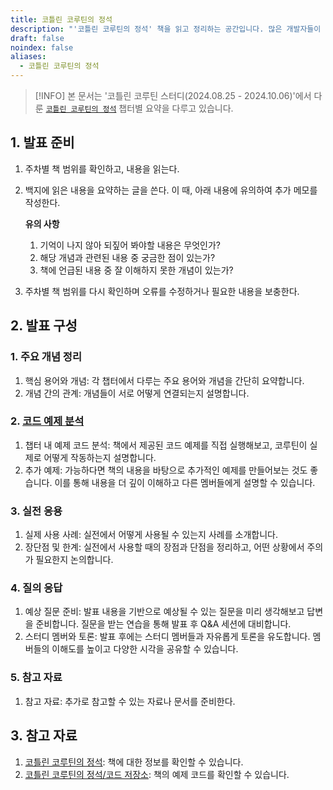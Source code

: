 ```yaml
---
title: 코틀린 코루틴의 정석
description: "'코틀린 코루틴의 정석' 책을 읽고 정리하는 공간입니다. 많은 개발자들이 어렵게 느끼는 비동기 프로그래밍을 다양한 시각적 자료와 설명을 통해 누구나 쉽게 이해할 수 있도록 쓰인 책입니다. 안드로이드, 스프링 등 코틀린을 사용하는 개발자들 중 코루틴을 사용한 비동기 프로그래밍을 기초부터 심화까지 제대로 배워보고 싶은 독자들에게 추천합니다."
draft: false
noindex: false
aliases:
  - 코틀린 코루틴의 정석
---
```


> [!INFO] 
> 본 문서는 '코틀린 코루틴 스터디(2024.08.25 - 2024.10.06)'에서 다룬
> [`코틀린 코루틴의 정석`][book] 챕터별 요약을 다루고 있습니다.

## 1. 발표 준비

1. 주차별 책 범위를 확인하고, 내용을 읽는다.
2. 백지에 읽은 내용을 요약하는 글을 쓴다. 이 때, 아래 내용에 유의하여 추가 메모를 작성한다.

	**유의 사항**
	1. 기억이 나지 않아 되짚어 봐야할 내용은 무엇인가?
	2. 해당 개념과 관련된 내용 중 궁금한 점이 있는가?
	3. 책에 언급된 내용 중 잘 이해하지 못한 개념이 있는가?
3. 주차별 책 범위를 다시 확인하며 오류를 수정하거나 필요한 내용을 보충한다.

## 2. 발표 구성

### 1. 주요 개념 정리  
   1. 핵심 용어와 개념: 각 챕터에서 다루는 주요 용어와 개념을 간단히 요약합니다. 
   2. 개념 간의 관계: 개념들이 서로 어떻게 연결되는지 설명합니다.
### 2. [코드 예제 분석][repository]
   1. 챕터 내 예제 코드 분석: 책에서 제공된 코드 예제를 직접 실행해보고, 코루틴이 실제로 어떻게 작동하는지 설명합니다. 
   2. 추가 예제: 가능하다면 책의 내용을 바탕으로 추가적인 예제를 만들어보는 것도 좋습니다. 이를 통해 내용을 더 깊이 이해하고 다른 멤버들에게 설명할 수 있습니다.
### 3. 실전 응용
   1. 실제 사용 사례: 실전에서 어떻게 사용될 수 있는지 사례를 소개합니다. 
   2. 장단점 및 한계: 실전에서 사용할 때의 장점과 단점을 정리하고, 어떤 상황에서 주의가 필요한지 논의합니다.
### 4. 질의 응답
   1. 예상 질문 준비: 발표 내용을 기반으로 예상될 수 있는 질문을 미리 생각해보고 답변을 준비합니다. 질문을 받는 연습을 통해 발표 후 Q&A 세션에 대비합니다. 
   2. 스터디 멤버와 토론: 발표 후에는 스터디 멤버들과 자유롭게 토론을 유도합니다. 멤버들의 이해도를 높이고 다양한 시각을 공유할 수 있습니다.
### 5. 참고 자료
   1. 참고 자료: 추가로 참고할 수 있는 자료나 문서를 준비한다.

## 3. 참고 자료

   1. [코틀린 코루틴의 정석][book]: 책에 대한 정보를 확인할 수 있습니다.
   2. [코틀린 코루틴의 정석/코드 저장소][repository]: 책의 예제 코드를 확인할 수 있습니다.


<!--
## 4. 챕터별 발표 자료

### 2024.08.25

1. [박규동](https://kancho.tistory.com/m/24: CoroutineDispatcher)
2. [이건희](https://sordid-triangle-02b.notion.site/96c1d63c5cf14aeaa1fa5e7e8001257f: 
3. [이경준:3장](https://augustin26.tistory.com/m/85)
4. [이경준:4장](https://augustin26.tistory.com/m/86)
5. [정석준](https://docs.google.com/presentation/d/1XKyJxQACzoNuoGN4FL1OwbKRjF4tQbepoesiXESzbF4/edit?usp=sharing)
6. [홍은진:3장](/Notes/Summary/Reading/코틀린-코루틴의-정석/03장-CoroutineDispatcher)
7. [홍은진:4장](/Notes/Summary/Reading/코틀린-코루틴의-정석/04장-코루틴-빌더와-Job)

-->
[book]: http://www.acornpub.co.kr/book/kotlin-coroutines
[repository]: https://github.com/AcornPublishing/kotlin-coroutines